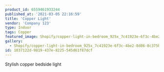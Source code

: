 ```yaml
---
product_id: 6559461933244
published_at: '2021-03-05 22:16:59'
title: 'Copper Light'
vendor: 'Company 123'
type: Indoor
tags: Copper
featured_image: Shopify/copper-light-in-bedroom_925x_7c41923e-6f3c-4be2-8d86-8c375b35fd02.jpg
gallery:
  - Shopify/copper-light-in-bedroom_925x_7c41923e-6f3c-4be2-8d86-8c375b35fd02.jpg
id: 1037122d-9819-437e-8225-545d61f87dcf
---
```

<p>Stylish copper bedside light</p>